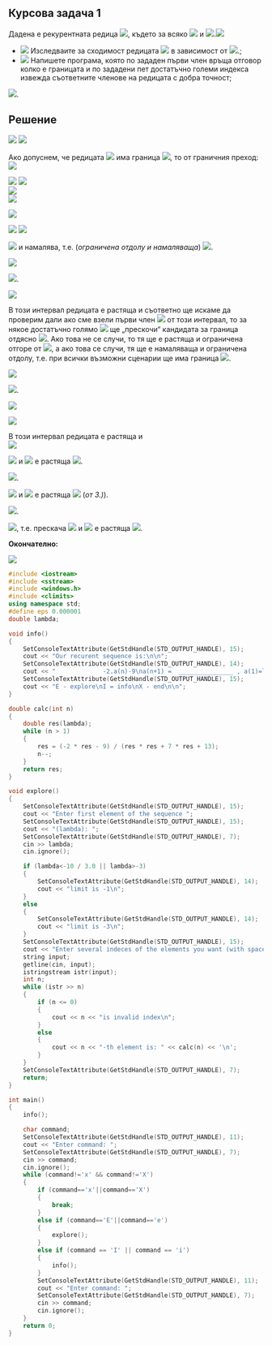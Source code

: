 ## Курсова задача 1
Дадена е рекурентната редица <img src="https://latex.codecogs.com/svg.latex?\{a_n\}_{n=1}^{\infty}">, където за всяко <img src="https://latex.codecogs.com/svg.latex?n\in{N},{\;}a_{n+1}=F(a_n)"> и <img src="https://latex.codecogs.com/svg.latex?а_1=\lambda">.<img src="https://latex.codecogs.com/svg.latex?">
- <img src="https://latex.codecogs.com/svg.latex?a)"> Изследваите за сходимост редицата <img src="https://latex.codecogs.com/svg.latex?\{a_n\}"> в зависимост от <img src="https://latex.codecogs.com/svg.latex?\lambda">.\;
- <img src="https://latex.codecogs.com/svg.latex?b)"> Напишете програма, която по зададен първи член връща отговор колко е границата и по зададени пет достатъчно големи индекса извежда съответните членове на редицата с добра точност;

<img src="https://latex.codecogs.com/svg.latex?\boxed{62.}{\;}F(x)=\frac{-2x-9}{x^2+7x+13},{\;}\lambda\in{\mathbb{R}}">.

## Решение

<img src="https://latex.codecogs.com/svg.latex?a)"> 

<img src="https://latex.codecogs.com/svg.latex?a_{n+1}=\frac{-2a_n-9}{a_n^2+7a_n+13},{\;}a_1=\lambda\in{\mathbb{R}}">

Ако допуснем, че редицата <img src="https://latex.codecogs.com/svg.latex?\{a_n\}_{n=1}^{\infty}"> има граница <img src="https://latex.codecogs.com/svg.latex?\lim_{n\rightarrow\infty}a_n=l">, то от граничния преход: <img src="https://latex.codecogs.com/svg.latex?l=\frac{-2l-9}{l^2+7l+13}\Leftrightarrow">

<img src="https://latex.codecogs.com/svg.latex?l^3+7l^2+13l=-2l-9\Leftrightarrow{l^3+7l^2+15l+9=0}\Leftrightarrow{l^3+l^2+6l^2+6l+9l+9=0}">

<img src="https://latex.codecogs.com/svg.latex?\Leftrightarrow{l^2(l+1)+6l(l+1)+9(l+1)=0}\Leftrightarrow{(l^2+6l+9)(l+1)=0}\Leftrightarrow{(l+3)^2(l+1)=0}">
<br>
<img src="https://latex.codecogs.com/svg.latex?a_{n+1}-a_n=\frac{-(a_n+1)(a_n+3)^2}{a_n^2+7a_n+13}">
<br>
<img src="https://latex.codecogs.com/svg.latex?sign(a_{n+1}-a_n)">

![](https://github.com/andy489/Data_Structures_and_Algorithms_CPP/blob/master/assets/DIC%2001.png)

<img src="https://latex.codecogs.com/svg.latex?1.){\;}\boxed{\lambda\in(-1;\infty)}"> 

<img src="https://latex.codecogs.com/svg.latex?a_{n+1}-(-1)=\frac{-2a_a-9}{a_n^2+7a_n+13}+1=\frac{-2a_n-9+a_n^2+7a_n+13}{a_n^2+7a_n+13}=">

<img src="https://latex.codecogs.com/svg.latex?=\frac{a_n^2+5a_n+4}{a_n^2+7_n+13}=\frac{(a_n+4)(a_n+1)}{denom.>0}\Rightarrow{a_{n+1>-1}}"> и намалява, т.е. (*ограничена отдолу и намаляваща*) <img src="https://latex.codecogs.com/svg.latex?\Rightarrow{\lim_{n\rightarrow\infty}a_n=-1}">.

<img src="https://latex.codecogs.com/svg.latex?2.){\;}\boxed{\lambda{=-1}}"> 

<img src="https://latex.codecogs.com/svg.latex?a_{n+1}-a_n=0\Rightarrowa_{n+1}=a_n=\cdots{=}a_1=-1\Rightarrow\lim_{n\rightarrow\infty}a_n=-1">.

<img src="https://latex.codecogs.com/svg.latex?3.){\;}\boxed{\lambda\in(-3;-1)}"> 

В този интервал редицата е растяща и съответно ще искаме да проверим дали ако сме взели първи член <img src="https://latex.codecogs.com/svg.latex?a_1=\lambda"> от този интервал, то за някое достатъчно голямо <img src="https://latex.codecogs.com/svg.latex?n:a_n"> ще „прескочи“ кандидата за граница отдясно <img src="https://latex.codecogs.com/svg.latex?n:-1">. Ако това не се случи, то тя ще е растяща и ограничена отгоре от <img src="https://latex.codecogs.com/svg.latex?n:-1">, а ако това се случи, тя ще е намаляваща и ограничена отдолу, т.е. при всички възможни сценарии ще има граница <img src="https://latex.codecogs.com/svg.latex?\lim_{n\rightarrow\infty}a_n=-1">.

<img src="https://latex.codecogs.com/svg.latex?4.){\;}\boxed{\lambda{=-3}}"> 

<img src="https://latex.codecogs.com/svg.latex?a_{n+1}-a_n=0\Rightarrowa_{n+1}=a_n=\cdots{=a_1}=\lambda=-3\Rightarrow\lim_{n\rightarrow\infty}a_n=-3">.

![](https://github.com/andy489/Data_Structures_and_Algorithms_CPP/blob/master/assets/DIC%2002.png)

<img src="https://latex.codecogs.com/svg.latex?5.){\;}\boxed{\lambda\in(-4;-3)}"> 

В този интервал редицата е растяща и<br>
<img src="https://latex.codecogs.com/svg.latex?a_{n+1}-(-3)=\frac{-2a_n-9}{a_n^2+7a_n+13}+3=\frac{3a_n^2+19a_n+30}{denom.>0}=\frac{3(a_n+\frac{10}{3})(a_n+3)}{denom.>0}">

<img src="https://latex.codecogs.com/svg.latex?5.1.){\;}\boxed{\lambda\in(\frac{-10}{3};-3)}:a_{n+1}-(-3)<0"> и <img src="https://latex.codecogs.com/svg.latex?\{a_n\}"> е растяща <img src="https://latex.codecogs.com/svg.latex?\Rightarrow{\lim_{n\rightarrow{\infty}}a_n=-3}">.

<img src="https://latex.codecogs.com/svg.latex?5.2.){\;}\boxed{\lambda{=-\frac{10}{3}}}:a_{n+1}=-3\stackrel{\text{4.)}}{\Rightarrow}\lim_{n\rightarrow\infty}{a_n=-3}">.


<img src="https://latex.codecogs.com/svg.latex?5.3.){\;}\boxed{\lambda\in(-4,-\frac{10}{3})}:a_{n+1}-(-3)>0"> и <img src="https://latex.codecogs.com/svg.latex?\{a_n\}"> е растяща <img src="https://latex.codecogs.com/svg.latex?\Rightarrow\lim_{n\rightarrow\infty}a_n=-1"> (*от 3.)*).

<img src="https://latex.codecogs.com/svg.latex?6.){\;}\boxed{\lambda=-4}:a_{n+1}=-1\stackrel{\text{2.)}}{\Rightarrow}\lim_{n\rightarrow\infty}a_n=-1">.

<img src="https://latex.codecogs.com/svg.latex?7.){\;}\boxed{\lambda\in(-\infty{;}-4)}:a_{n+1}-(-3)>0">, т.е. прескача <img src="https://latex.codecogs.com/svg.latex?-3"> и <img src="https://latex.codecogs.com/svg.latex?\{a_n\}"> е растяща <img src="https://latex.codecogs.com/svg.latex?\Rightarrow{\lim_{n\rightarrow\infty}{a_n}=-1}">.

**Окончателно:**

<img src="https://latex.codecogs.com/svg.latex?\lim_{n\rightarrow\infty}a_n=\begin{cases}-1,{\;}a_1\in({-\infty};-10/3)\cup{(-3;+\infty)}\\-3,{\;}a_1\in[-10/3;-3]\end{cases}}">

```cpp
#include <iostream>
#include <sstream>
#include <windows.h>
#include <climits>
using namespace std;
#define eps 0.000001
double lambda;

void info()
{
	SetConsoleTextAttribute(GetStdHandle(STD_OUTPUT_HANDLE), 15);
	cout << "Our recurent sequence is:\n\n";
	SetConsoleTextAttribute(GetStdHandle(STD_OUTPUT_HANDLE), 14);
	cout << "             -2.a(n)-9\na(n+1) =  _______________ , a(1)=lambda\n          a(n)^2+7a(n)+13\n\n";
	SetConsoleTextAttribute(GetStdHandle(STD_OUTPUT_HANDLE), 15);
	cout << "E - explore\nI = info\nX - end\n\n";
}

double calc(int n)
{
	double res(lambda);
	while (n > 1)
	{
		res = (-2 * res - 9) / (res * res + 7 * res + 13);
		n--;
	}
	return res;
}

void explore()
{
	SetConsoleTextAttribute(GetStdHandle(STD_OUTPUT_HANDLE), 15);
	cout << "Enter first element of the sequence ";
	SetConsoleTextAttribute(GetStdHandle(STD_OUTPUT_HANDLE), 15);
	cout << "(lambda): ";
	SetConsoleTextAttribute(GetStdHandle(STD_OUTPUT_HANDLE), 7);
	cin >> lambda;
	cin.ignore();

	if (lambda<-10 / 3.0 || lambda>-3)
	{
		SetConsoleTextAttribute(GetStdHandle(STD_OUTPUT_HANDLE), 14);
		cout << "limit is -1\n";
	}
	else
	{
		SetConsoleTextAttribute(GetStdHandle(STD_OUTPUT_HANDLE), 14);
		cout << "limit is -3\n";
	}
	SetConsoleTextAttribute(GetStdHandle(STD_OUTPUT_HANDLE), 15);
	cout << "Enter several indeces of the elements you want (with space delimeter):\n";
	string input;
	getline(cin, input);
	istringstream istr(input);
	int n;
	while (istr >> n)
	{
		if (n <= 0)
		{
			cout << n << "is invalid index\n";
		}
		else
		{
			cout << n << "-th element is: " << calc(n) << '\n';
		}
	}
	SetConsoleTextAttribute(GetStdHandle(STD_OUTPUT_HANDLE), 7);
	return;
}

int main()
{
	info();

	char command;
	SetConsoleTextAttribute(GetStdHandle(STD_OUTPUT_HANDLE), 11);
	cout << "Enter command: ";
	SetConsoleTextAttribute(GetStdHandle(STD_OUTPUT_HANDLE), 7);
	cin >> command;
	cin.ignore();
	while (command!='x' && command!='X')
	{
		if (command=='x'||command=='X')
		{
			break;
		}
		else if (command=='E'||command=='e')
		{
			explore();
		}
		else if (command == 'I' || command == 'i')
		{
			info();
		}
		SetConsoleTextAttribute(GetStdHandle(STD_OUTPUT_HANDLE), 11);
		cout << "Enter command: ";
		SetConsoleTextAttribute(GetStdHandle(STD_OUTPUT_HANDLE), 7);
		cin >> command;
		cin.ignore();
	}
	return 0;
}
```
